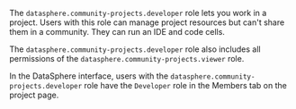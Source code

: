 The `datasphere.community-projects.developer` role lets you work in a project. Users with this role can manage project resources but can't share them in a community. They can run an IDE and code cells.

The `datasphere.community-projects.developer` role also includes all permissions of the `datasphere.community-projects.viewer` role.

In the DataSphere interface, users with the `datasphere.community-projects.developer` role have the `Developer` role in the Members tab on the project page.